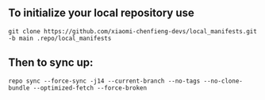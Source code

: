 To initialize your local repository use
---------------------------------------

    git clone https://github.com/xiaomi-chenfieng-devs/local_manifests.git -b main .repo/local_manifests
    

Then to sync up:
----------------

    repo sync --force-sync -j14 --current-branch --no-tags --no-clone-bundle --optimized-fetch --force-broken
